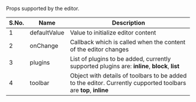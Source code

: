 Props supported by the editor.

| S.No. | Name         | Description                                                                                                     |
| ----- | ------------ | --------------------------------------------------------------------------------------------------------------- |
| 1     | defaultValue | Value to initialize editor content                                                                              |
| 2     | onChange     | Callback which is called when the content of the editor changes                                                 |
| 3     | plugins      | List of plugins to be added, currently supported plugins are: **inline**, **block**, **list**                   |
| 4     | toolbar      | Object with details of toolbars to be added to the editor. Currently cupported toolbars are **top**, **inline** |
